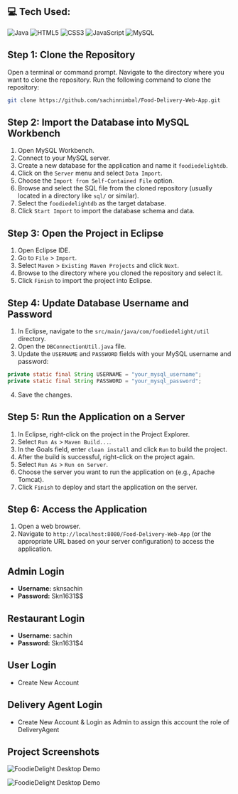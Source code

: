 ## 💻 Tech Used:
![Java](https://img.shields.io/badge/java-%23ED8B00.svg?style=flat&logo=openjdk&logoColor=white) 
![HTML5](https://img.shields.io/badge/html5-%23E34F26.svg?style=flat&logo=html5&logoColor=white) 
![CSS3](https://img.shields.io/badge/css3-%231572B6.svg?style=flat&logo=css3&logoColor=white) 
![JavaScript](https://img.shields.io/badge/javascript-%23323330.svg?style=flat&logo=javascript&logoColor=%23F7DF1E) 
![MySQL](https://img.shields.io/badge/mysql-%2300000f.svg?style=flat&logo=mysql&logoColor=white) 

## Step 1: Clone the Repository
Open a terminal or command prompt.
Navigate to the directory where you want to clone the repository.
Run the following command to clone the repository:
```bash
git clone https://github.com/sachinnimbal/Food-Delivery-Web-App.git
```

## Step 2: Import the Database into MySQL Workbench
1. Open MySQL Workbench.
2. Connect to your MySQL server.
3. Create a new database for the application and name it `foodiedelightdb`.
4. Click on the `Server` menu and select `Data Import`.
5. Choose the `Import from Self-Contained File` option.
6. Browse and select the SQL file from the cloned repository (usually located in a directory like `sql/` or similar).
7. Select the `foodiedelightdb` as the target database.
8. Click `Start Import` to import the database schema and data.

## Step 3: Open the Project in Eclipse
1. Open Eclipse IDE.
2. Go to `File` > `Import`.
3. Select `Maven` > `Existing Maven Projects` and click `Next`.
4. Browse to the directory where you cloned the repository and select it.
5. Click `Finish` to import the project into Eclipse.

## Step 4: Update Database Username and Password
1. In Eclipse, navigate to the `src/main/java/com/foodiedelight/util` directory.
2. Open the `DBConnectionUtil.java` file.
3. Update the `USERNAME` and `PASSWORD` fields with your MySQL username and password:

```java
private static final String USERNAME = "your_mysql_username";
private static final String PASSWORD = "your_mysql_password"; 
```

4. Save the changes.

## Step 5: Run the Application on a Server
1. In Eclipse, right-click on the project in the Project Explorer.
2. Select `Run As` > `Maven Build...`.
3. In the Goals field, enter `clean install` and click `Run` to build the project.
4. After the build is successful, right-click on the project again.
5. Select `Run As` > `Run on Server`.
6. Choose the server you want to run the application on (e.g., Apache Tomcat).
7. Click `Finish` to deploy and start the application on the server.

## Step 6: Access the Application
1. Open a web browser.
2. Navigate to `http://localhost:8080/Food-Delivery-Web-App` (or the appropriate URL based on your server configuration) to access the application.

## Admin Login
- **Username:** sknsachin
- **Password:** Skn1631$$

## Restaurant Login
- **Username:** sachin
- **Password:** Skn1631$4

## User Login
- Create New Account

## Delivery Agent Login
- Create New Account & Login as Admin to assign this account the role of DeliveryAgent

## Project Screenshots

![FoodieDelight Desktop Demo](./FoodAppImages/Project1.png "Desktop Demo")

![FoodieDelight Desktop Demo](./FoodAppImages/Project2.png "Desktop Demo")
